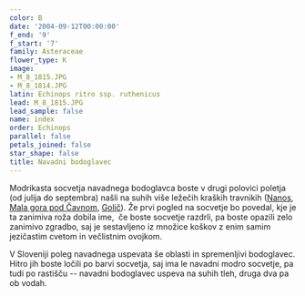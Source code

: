 ```yaml
---
color: B
date: '2004-09-12T00:00:00'
f_end: '9'
f_start: '7'
family: Asteraceae
flower_type: K
image:
- M_8_1815.JPG
- M_8_1814.JPG
latin: Echinops ritro ssp. ruthenicus
lead: M_8_1815.JPG
lead_sample: false
name: index
order: Echinops
parallel: false
petals_joined: false
star_shape: false
title: Navadni bodoglavec
---
```

Modrikasta socvetja navadnega bodoglavca boste v drugi polovici poletja (od julija do septembra) našli na suhih više ležečih kraških travnikih ([Nanos](../../../Izleti/Nanos), [Mala gora pod Čavnom](../../../Izleti/Caven/?pfx=ST), [Golič](../../../Izleti/Golic)). Že prvi pogled na socvetje bo povedal, kje je ta zanimiva roža dobila ime,  če boste socvetje razdrli, pa boste opazili zelo zanimivo zgradbo, saj je sestavljeno iz množice koškov z enim samim jezičastim cvetom in večlistnim ovojkom.

V Sloveniji poleg navadnega uspevata še oblasti in spremenljivi bodoglavec. Hitro jih boste ločili po barvi socvetja, saj ima le navadni modro socvetje, pa tudi po rastišču -- navadni bodoglavec uspeva na suhih tleh, druga dva pa ob vodah.
